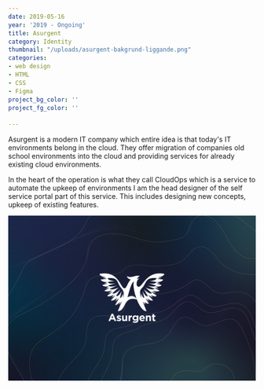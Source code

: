 ```yaml
---
date: 2019-05-16
year: '2019 - Ongoing'
title: Asurgent
category: Identity
thumbnail: "/uploads/asurgent-bakgrund-liggande.png"
categories:
- web design
- HTML
- CSS
- Figma
project_bg_color: ''
project_fg_color: ''

---
```

Asurgent is a modern IT company which entire idea is that today's IT environments belong in the cloud. They offer migration of companies old school environments into the cloud and providing services for already existing cloud environments.

In the heart of the operation is what they call CloudOps which is a service to automate the upkeep of environments I am the head designer of the self service portal part of this service. This includes designing new concepts, upkeep of existing features.

![](/uploads/asurgent-bakgrund-liggande.png)